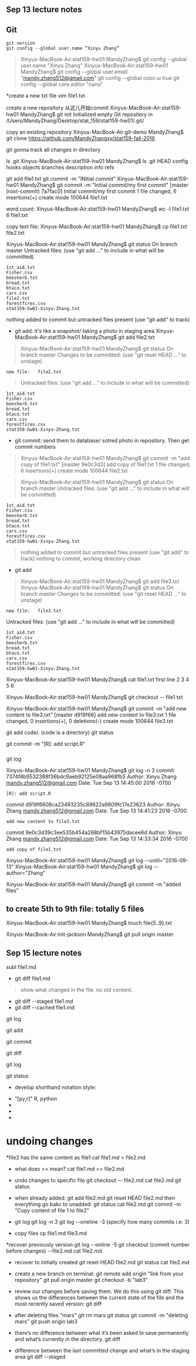 ## Sep 13 lecture notes
## Git
    git version
    git config --global user.name “Xinyu Zhang”

>Xinyus-MacBook-Air:stat159-hw01 MandyZhang$ git config --global user.name "Xinyu Zhang"
>Xinyus-MacBook-Air:stat159-hw01 MandyZhang$ git config --global user.email "mandy.zhang512@gmail.com"
>git config --global color.ui true
>git config --global core.editor "nano"

*create a new txt file
    vim file1.txt

create a new repository 从这儿开始commit
Xinyus-MacBook-Air:stat159-hw01 MandyZhang$ git init
Initialized empty Git repository in /Users/MandyZhang/Desktop/stat_159/stat159-hw01/.git/

copy an existing repository
Xinyus-MacBook-Air:git-demo MandyZhang$ git clone https://github.com/MandyZhangxy/stat159-fall-2016



git gonna track all changes in directory

ls .git
Xinyus-MacBook-Air:stat159-hw01 MandyZhang$ ls .git
HEAD		config		hooks		objects
branches	description	info		refs

git add file1.txt
git commit -m "INitial commit"
Xinyus-MacBook-Air:stat159-hw01 MandyZhang$ git commit -m "Initial commit/my first commit"
[master (root-commit) 7a7fac0] Initial commit/my first commit
 1 file changed, 6 insertions(+)
 create mode 100644 file1.txt

word count:
Xinyus-MacBook-Air:stat159-hw01 MandyZhang$ wc -l file1.txt
       6 file1.txt

copy text file:
Xinyus-MacBook-Air:stat159-hw01 MandyZhang$ cp file1.txt file2.txt

Xinyus-MacBook-Air:stat159-hw01 MandyZhang$ git status
On branch master
Untracked files:
  (use "git add <file>..." to include in what will be committed)

	1st_aid.txt
	Fisher.csv
	beesherb.txt
	bread.txt
	btaco.txt
	cars.csv
	file2.txt
	forestfires.csv
	stat159-hw01-Xinyu-Zhang.txt

nothing added to commit but untracked files present (use "git add" to track)

* git add: it's like a snapshot/ taking a photo in staging area
Xinyus-MacBook-Air:stat159-hw01 MandyZhang$ git add file2.txt

>Xinyus-MacBook-Air:stat159-hw01 MandyZhang$ git status
On branch master
Changes to be committed:
  (use "git reset HEAD <file>..." to unstage)

	new file:   file2.txt

>Untracked files:
  (use "git add <file>..." to include in what will be committed)

	1st_aid.txt
	Fisher.csv
	beesherb.txt
	bread.txt
	btaco.txt
	cars.csv
	forestfires.csv
	stat159-hw01-Xinyu-Zhang.txt

* git commit: send them to database/ sotred photo in repository. Then get commit numbers

>Xinyus-MacBook-Air:stat159-hw01 MandyZhang$ git commit -m "add copy of file1.txt"
[master 9e0c3d3] add copy of file1.txt
 1 file changed, 6 insertions(+)
 create mode 100644 file2.txt

>Xinyus-MacBook-Air:stat159-hw01 MandyZhang$ git status
>On branch master
>Untracked files:
  (use "git add <file>..." to include in what will be committed)

	1st_aid.txt
	Fisher.csv
	beesherb.txt
	bread.txt
	btaco.txt
	cars.csv
	forestfires.csv
	stat159-hw01-Xinyu-Zhang.txt
>nothing added to commit but untracked files present (use "git add" to track) nothing to commit, working directory clean

* git add 
>Xinyus-MacBook-Air:stat159-hw01 MandyZhang$ git add file3.txt 
Xinyus-MacBook-Air:stat159-hw01 MandyZhang$ git status
On branch master
Changes to be committed:
  (use "git reset HEAD <file>..." to unstage)

	new file:   file3.txt

Untracked files:
  (use "git add <file>..." to include in what will be committed)

	1st_aid.txt
	Fisher.csv
	beesherb.txt
	bread.txt
	btaco.txt
	cars.csv
	forestfires.csv
	stat159-hw01-Xinyu-Zhang.txt


Xinyus-MacBook-Air:stat159-hw01 MandyZhang$ cat file1.txt
first line
2
3
4
5
6


Xinyus-MacBook-Air:stat159-hw01 MandyZhang$ git checkout -- file1.txt

Xinyus-MacBook-Air:stat159-hw01 MandyZhang$ git commit -m "add new content to file3.txt"
[master d919f66] add new content to file3.txt
 1 file changed, 0 insertions(+), 0 deletions(-)
 create mode 100644 file3.txt

git add code/. (code is a directory)
git status

git commit -m "[R]: add script.R"


#####
git log


Xinyus-MacBook-Air:stat159-hw01 MandyZhang$ git log -n 3
commit 7374f8b9532388f36bdc9aeb92125e08aa968fb5
Author: Xinyu Zhang <mandy.zhang512@gmail.com>
Date:   Tue Sep 13 14:45:00 2016 -0700

    [R]: add script.R

commit d919f6608ca23493235c89622a9809fc17e23623
Author: Xinyu Zhang <mandy.zhang512@gmail.com>
Date:   Tue Sep 13 14:41:23 2016 -0700

    add new content to file3.txt

commit 9e0c3d39c3ee535b454a268bf15b43975dacee6d
Author: Xinyu Zhang <mandy.zhang512@gmail.com>
Date:   Tue Sep 13 14:33:34 2016 -0700

    add copy of file1.txt

Xinyus-MacBook-Air:stat159-hw01 MandyZhang$ git log --until="2016-09-13"
Xinyus-MacBook-Air:stat159-hw01 MandyZhang$ git log --author="Zhang"

Xinyus-MacBook-Air:stat159-hw01 MandyZhang$ git commit -m "added files"

## to create 5th to 9th file: totally 5 files
Xinyus-MacBook-Air:stat159-hw01 MandyZhang$ touch file{5..9}.txt

Xinyus-MacBook-Air:init-jackson MandyZhang$ git pull origin master


## Sep 15 lecture notes

subl file1.md

* git diff file1.md 
>show what changed in the file. no old content.

* git diff --staged file1.md
* git diff --cached file1.md

git log

git add

git commit

git diff

git log

git status

* develop shorthand notation style:

- "[py,r]"  R, python
- 
- 
- 


# undoing changes

*file2 has the same content as file1
    cat file1.md > file2.md


* what does >> mean?
    cat file1.md >> file2.md

* undo changes to specific file
    git checkout -- file2.md
    cat file2.md
    git status

* when already added: git add file2.md
    git reset HEAD file2.md
then everything go bakc to unadded:
    git status
    cat file2.md
    git commit -m "Copy content of file 1 to file2"

* git log
    git log -n 3
    git log --oneline -3 (specify how many commits i.e: 3)


* copy files
    cp file1.md file3.md

*recover previously version
    git log --online -5
    git checkout (commit number before changes) --file2.md
    cat file2.md

* recover to initially created
    git reset HEAD file2.md
    git status
    cat file2.md

* create a new branch on terminal:
    git remote add origin "link from your repository"
    git pull origin master
    git checkout -b "lab3"

* review our changes before saving them. We do this using git diff. This shows us the differences between the current state of the file and the most recently saved version:
    git diff

* after deleting files "mars"
    git rm mars
    git status
    git commit -m "deleting mars"
    git push origin lab3

* there’s no difference between what it’s been asked to save permanently and what’s currently in the directory.
    git diff

* difference between the last committed change and what’s in the staging area
    git diff --staged



















